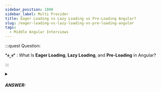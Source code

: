 ```yaml
---
sidebar_position: 1000
sidebar_label: Multi Provider
title: Eager Loading vs Lazy Loading vs Pre-Loading Angular?
slug: /eager-loading-vs-lazy-loading-vs-pre-loading-angular
tags:
  - Middle Angular Interviews
---
```


:::quest Question:

\***`ಠ_ಠ`**\* : 
What Is **Eager Loading**, **Lazy Loading**, and **Pre-Loading** in Angular?

:::

<details>
  <summary><h5>ANSWER:</h5></summary>

  \***`◔̯◔`**\* : 
  **Eager Loading**, **Lazy Loading**, and **Pre-Loading** are loading strategies in Angular.
  
  - **Eager Loading**: A feature module will be imported & loaded before the application starts -> So, We should ***use **Eager Loading** to load core modules*** -> and usually ***come with `forRoot` pattern***.
  - **Lazy Loading**: A feature module will be loaded on demand after the application starts -> and usually ***come with `forChild` pattern***.
  - **Pre-Loading**: A feature module will be loaded automatically after the application starts: like lazy loading except `applyPreload` option.

  ### Look At Example Below For More Details

  ```ts
  const routes: Routes = [
    { path: '', redirectTo: 'eager-loading', pathMatch: 'full' }, 
    { 
      path: 'eager-loading', 
      component: EagerHomeComponent, 
      children: [
        { path: '', redirectTo: 'childl', pathMatch: 'full' }, 
        { path: 'childl', component: EagerChildComponent }, 
        { path: 'child2', component: EagerChild2Component },
        { path: '**', redirectTo: 'childl' } 
      ]
    }, 
    { 
      path: 'lazy-loading', 
      loadChildren:'./features/lazy-loading-module/lazy-loading.module#LazyLoadingModule' 
    }, 
    { 
      path: 'pre-loading', 
      loadChildren: './features/pre-loading-module/pre-loading.module#PreLoadingModule', 
      data: { applyPreload: true } 
    }, 
    { path: '**', redirectTo: reager-loading' } 
  ];

  @NgModule({
    imports: [
      RouterModule.forRoot(routes, { preloadingStrategy:  CustomPreloadingStrategy}) 
    ],
      exports: [RouterModule] 
  }) export class
  AppRoutingModule { }
  ```

</details>